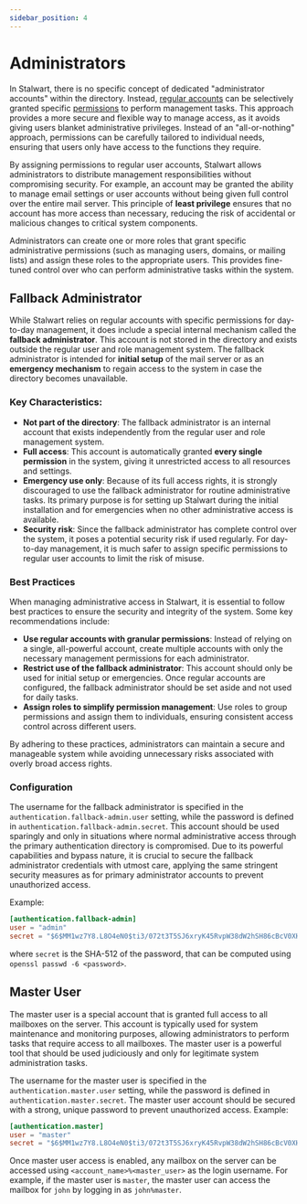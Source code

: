 ```yaml
---
sidebar_position: 4
---
```


# Administrators

In Stalwart, there is no specific concept of dedicated "administrator accounts" within the directory. Instead, [regular accounts](/docs/auth/principals/individual) can be selectively granted specific [permissions](/docs/auth/authorization/permissions) to perform management tasks. This approach provides a more secure and flexible way to manage access, as it avoids giving users blanket administrative privileges. Instead of an "all-or-nothing" approach, permissions can be carefully tailored to individual needs, ensuring that users only have access to the functions they require.

By assigning permissions to regular user accounts, Stalwart allows administrators to distribute management responsibilities without compromising security. For example, an account may be granted the ability to manage email settings or user accounts without being given full control over the entire mail server. This principle of **least privilege** ensures that no account has more access than necessary, reducing the risk of accidental or malicious changes to critical system components.

Administrators can create one or more roles that grant specific administrative permissions (such as managing users, domains, or mailing lists) and assign these roles to the appropriate users. This provides fine-tuned control over who can perform administrative tasks within the system.

## Fallback Administrator

While Stalwart relies on regular accounts with specific permissions for day-to-day management, it does include a special internal mechanism called the **fallback administrator**. This account is not stored in the directory and exists outside the regular user and role management system. The fallback administrator is intended for **initial setup** of the mail server or as an **emergency mechanism** to regain access to the system in case the directory becomes unavailable.

### Key Characteristics:

- **Not part of the directory**: The fallback administrator is an internal account that exists independently from the regular user and role management system.
- **Full access**: This account is automatically granted **every single permission** in the system, giving it unrestricted access to all resources and settings.
- **Emergency use only**: Because of its full access rights, it is strongly discouraged to use the fallback administrator for routine administrative tasks. Its primary purpose is for setting up Stalwart during the initial installation and for emergencies when no other administrative access is available.
- **Security risk**: Since the fallback administrator has complete control over the system, it poses a potential security risk if used regularly. For day-to-day management, it is much safer to assign specific permissions to regular user accounts to limit the risk of misuse.

### Best Practices

When managing administrative access in Stalwart, it is essential to follow best practices to ensure the security and integrity of the system. Some key recommendations include:

- **Use regular accounts with granular permissions**: Instead of relying on a single, all-powerful account, create multiple accounts with only the necessary management permissions for each administrator.
- **Restrict use of the fallback administrator**: This account should only be used for initial setup or emergencies. Once regular accounts are configured, the fallback administrator should be set aside and not used for daily tasks.
- **Assign roles to simplify permission management**: Use roles to group permissions and assign them to individuals, ensuring consistent access control across different users.

By adhering to these practices, administrators can maintain a secure and manageable system while avoiding unnecessary risks associated with overly broad access rights.

### Configuration

The username for the fallback administrator is specified in the `authentication.fallback-admin.user` setting, while the password is defined in `authentication.fallback-admin.secret`. This account should be used sparingly and only in situations where normal administrative access through the primary authentication directory is compromised. Due to its powerful capabilities and bypass nature, it is crucial to secure the fallback administrator credentials with utmost care, applying the same stringent security measures as for primary administrator accounts to prevent unauthorized access.

Example:

```toml
[authentication.fallback-admin]
user = "admin"
secret = "$6$MM1wz7Y8.L8O4eN0$ti3/072t3T5SJ6xryK45RvpW38dW2hSH86cBcV0XHtgnBYCCAFjqibS84OsdxfAITd6.VkKfhfUhlfVczdkFx1"
```

where `secret` is the SHA-512 of the password, that can be computed using `openssl passwd -6 <password>`.

## Master User

The master user is a special account that is granted full access to all mailboxes on the server. This account is typically used for system maintenance and monitoring purposes, allowing administrators to perform tasks that require access to all mailboxes. The master user is a powerful tool that should be used judiciously and only for legitimate system administration tasks.

The username for the master user is specified in the `authentication.master.user` setting, while the password is defined in `authentication.master.secret`. The master user account should be secured with a strong, unique password to prevent unauthorized access. Example:

```toml
[authentication.master]
user = "master"
secret = "$6$MM1wz7Y8.L8O4eN0$ti3/072t3T5SJ6xryK45RvpW38dW2hSH86cBcV0XHtgnBYCCAFjqibS84OsdxfAITd6.VkKfhfUhlfVczdkFx1"
```

Once master user access is enabled, any mailbox on the server can be accessed using `<account_name>%<master_user>` as the login username. For example, if the master user is `master`, the master user can access the mailbox for `john` by logging in as `john%master`.
